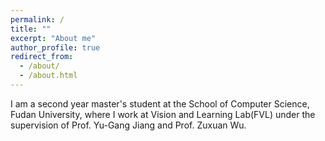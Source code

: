 ```yaml
---
permalink: /
title: ""
excerpt: "About me"
author_profile: true
redirect_from: 
  - /about/
  - /about.html
---
```


I am a second year master's student  at the School of Computer Science, Fudan University, where I work at Vision and Learning Lab(FVL) under the supervision of Prof. Yu-Gang Jiang and Prof. Zuxuan Wu.

